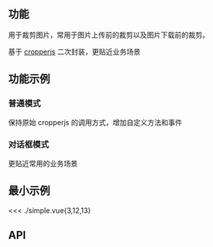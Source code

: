 ## 功能

<CdnTag name="cropperjs" />用于裁剪图片，常用于图片上传前的裁剪以及图片下载前的裁剪。

基于 [cropperjs](https://fengyuanchen.github.io/cropperjs/) 二次封装，更贴近业务场景

## 功能示例

### 普通模式
保持原始 cropperjs 的调用方式，增加自定义方法和事件

<Example1 />

### 对话框模式
更贴近常用的业务场景

<Example2 />

## 最小示例

<<< ./simple.vue{3,12,13}

## API

<Usage />

<script setup>
import Example1 from "@/components/cropper/docs/example1.vue";
import Example2 from "@/components/cropper/docs/example2.vue";
import Usage from "@/components/cropper/docs/usage.vue";
import CdnTag from "@/components/cdn-tag.vue";
</script>
